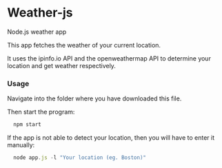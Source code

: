 # Weather-js

Node.js weather app

This app fetches the weather of your current location.

It uses the ipinfo.io API and the openweathermap API to determine your location and get weather respectively.

### Usage

Navigate into the folder where you have downloaded this file.

Then start the program:

```javascript
  npm start
```

If the app is not able to detect your location, then you will have to enter it manually:

```javascript
  node app.js -l "Your location (eg. Boston)"
```

